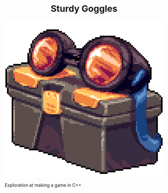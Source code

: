 <h1 align="center">Sturdy Goggles</h1>
<p align="center">
  <img width="500" height="500" src="SturdyGoggles/SturdyGoggles/ToolBoxBlack.png" >
</p>

Exploration at making a game in C++
